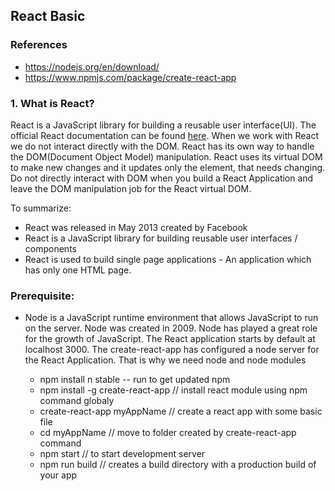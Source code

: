 ## React Basic

### References
- https://nodejs.org/en/download/
- https://www.npmjs.com/package/create-react-app

### 1. What is React?

React is a JavaScript library for building a reusable user interface(UI). The official React documentation can be found [here](https://reactjs.org/docs/getting-started.html). When we work with React we do not interact directly with the DOM. React has its own way to handle the DOM(Document Object Model) manipulation. React uses its virtual DOM to make new changes and it updates only the element, that needs changing. Do not directly interact with DOM when you build a React Application and leave the DOM manipulation job for the React virtual DOM. 

To summarize:

- React was released in May 2013 created by Facebook
- React is a JavaScript library for building reusable user interfaces / components
- React is used to build single page applications - An application which has only one HTML page.

### Prerequisite:
- Node is a JavaScript runtime environment that allows JavaScript to run on the server. Node was created in 2009. Node has played a great role for the growth of JavaScript. The React application starts by default at localhost 3000. The create-react-app has configured a node server for the React Application. That is why we need node and node modules

  - npm install n stable -- run to get updated npm
  - npm install -g create-react-app // install react module using npm command globaly
  - create-react-app myAppName // create a react app with some basic file
  - cd myAppName // move to folder created by create-react-app command
  - npm start  // to start development server
  - npm run build // creates a build directory with a production build of your app


